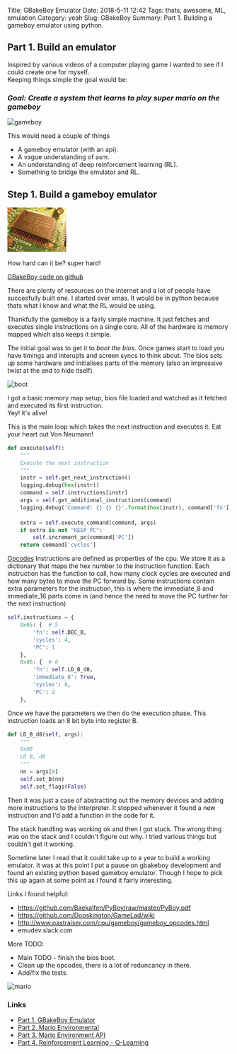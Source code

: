 Title: GBakeBoy Emulator
Date: 2018-5-11 12:42
Tags: thats, awesome, ML, emulation
Category: yeah
Slug: GBakeBoy
Summary: Part 1. Building a gameboy emulator using python.

## Part 1. Build an emulator

Inspired by various videos of a computer playing game I wanted to see if I could create one for myself.  
Keeping things simple the goal would be: 
### _Goal: Create a system that learns to play super mario on the gameboy_  

![gameboy]({static}/images/gameboy/gameboy.jpg)

This would need a couple of things  

* A gameboy emulator (with an api).  
* A vague understanding of asm.  
* An understanding of deep reinforcement learning (RL).  
* Something to bridge the emulator and RL.  

## Step 1. Build a gameboy emulator

<img src="images/gameboy/cpu.jpg" alt="cpu" style="height: 100px;"/>

How hard can it be? super hard!

[GBakeBoy code on github](https://github.com/garybake/gbakeboy)

There are plenty of resources on the internet and a lot of people have succesfully built one.
I started over xmas. It would be in python because thats what I know and what the RL would be using.

Thankfully the gameboy is a fairly simple machine. It just fetches and executes single instructions on a single core.
All of the hardware is memory mapped which also keeps it simple.

The initial goal was to get it to _boot the bios_. Once games start to load you have timings and interupts and screen syncs to think about.
The bios sets up some hardware and initialises parts of the memory (also an impressive twist at the end to hide itself).

![boot]({static}/images/gameboy/boot.png)

I got a basic memory map setup, bios file loaded and watched as it fetched and executed its first instruction.  
Yey! it's alive!

This is the main loop which takes the next instruction and executes it. Eat your heart out Von Neumann!

```python
def execute(self):
    """
    Execute the next instruction
    """
    instr = self.get_next_instruction()
    logging.debug(hex(instr))
    command = self.instructions[instr]
    args = self.get_additional_instructions(command)
    logging.debug('Command: {} {} {}'.format(hex(instr), command['fn'].__name__, hex_array(args)))

    extra = self.execute_command(command, args)
    if extra is not "KEEP_PC":
        self.increment_pc(command['PC'])
    return command['cycles']
```

[Opcodes](http://www.pastraiser.com/cpu/gameboy/gameboy_opcodes.html)
Instructions are defined as properties of the cpu. We store it as a dictionary that maps the hex number to the instruction function.
Each instruction has the function to call, how many clock cycles are executed and how many bytes to move the PC forward by.
Some instructions contain extra parameters for the instruction, this is where the immediate_8 and immediate_16 parts come in (and hence the need to move the PC further for the next instruction)

```python
self.instructions = {
    0x05: {  # 5
        'fn': self.DEC_B,
        'cycles': 4,
        'PC': 1
    },
    0x06: {  # 6
        'fn': self.LD_B_d8,
        'immediate_8': True,
        'cycles': 8,
        'PC': 2
    },
```

Once we have the parameters we then do the execution phase. This instruction loads an 8 bit byte into register B.

```python
def LD_B_d8(self, args):
    """
    0x06
    LD B, d8
    """
    nn = args[0]
    self.set_B(nn)
    self.set_flags(False)
```        

Then it was just a case of abstracting out the memory devices and adding more instructions to the interpreter.
It stopped whenever it found a new instruction and I'd add a function in the code for it.

The stack handling was working ok and then I got stuck. The wrong thing was on the stack and I couldn't figure out why.
I tried various things but couldn't get it working.

Sometime later I read that it could take up to a year to build a working emulator.
It was at this point I put a pause on gbakeboy development and found an existing python based gameboy emulator. 
Though I hope to pick this up again at some point as I found it fairly interesting.  

Links I found helpful:

* https://github.com/Baekalfen/PyBoy/raw/master/PyBoy.pdf  
* https://github.com/Dooskington/GameLad/wiki  
* http://www.pastraiser.com/cpu/gameboy/gameboy_opcodes.html  
* emudev.slack.com  


More TODO:

* Main TODO - finish the bios boot.  
* Clean up the opcodes, there is a lot of reduncancy in there.  
* Add/fix the tests.  

![mario]({static}/images/gameboy/mario.png)

### Links

- [Part 1. GBakeBoy Emulator](./GBakeBoy.html)  
- [Part 2. Mario Environmental](./mario-environmental.html)  
- [Part 3. Mario Environment API](./mario-environment-api.html)  
- [Part 4. Reinforcement Learning - Q-Learning](./mario-learning.html)  